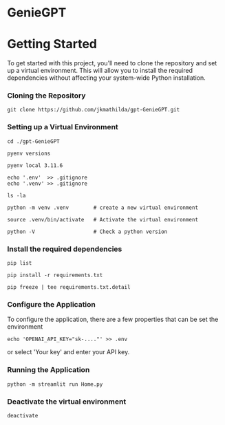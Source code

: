 # GenieGPT

# Getting Started

To get started with this project, you'll need to clone the repository and set up a virtual environment. This will allow you to install the required dependencies without affecting your system-wide Python installation.

### Cloning the Repository

    git clone https://github.com/jkmathilda/gpt-GenieGPT.git

### Setting up a Virtual Environment

    cd ./gpt-GenieGPT

    pyenv versions

    pyenv local 3.11.6

    echo '.env'  >> .gitignore
    echo '.venv' >> .gitignore

    ls -la

    python -m venv .venv        # create a new virtual environment

    source .venv/bin/activate   # Activate the virtual environment

    python -V                   # Check a python version

### Install the required dependencies

    pip list

    pip install -r requirements.txt

    pip freeze | tee requirements.txt.detail

### Configure the Application

To configure the application, there are a few properties that can be set the environment

    echo 'OPENAI_API_KEY="sk-...."' >> .env

or select 'Your key' and enter your API key. 

### Running the Application

    python -m streamlit run Home.py

### Deactivate the virtual environment

    deactivate